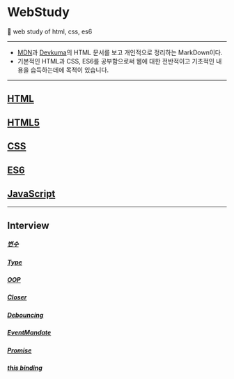 # WebStudy

:seedling: web study of html, css, es6

---

- [MDN](https://developer.mozilla.org/ko/docs/Learn/HTML/Introduction_to_HTML/Getting_started)과 [Devkuma](http://www.devkuma.com/books/pages/104)의 HTML 문서를 보고 개인적으로 정리하는 MarkDown이다.
- 기본적인 HTML과 CSS, ES6를 공부함으로써 웹에 대한 전반적이고 기초적인 내용을 습득하는데에 목적이 있습니다.

---

## [HTML](https://github.com/leehosu/WebStudy/blob/master/HTML/HTML_Document.md)

## [HTML5](https://github.com/leehosu/WebStudy/blob/master/HTML5/HTML5_Document.md)

## [CSS](https://github.com/leehosu/WebStudy/blob/master/CSS/CSS_document.md)

## [ES6](https://github.com/leehosu/WebStudy/blob/master/ES6/ES6_document.md)

## [JavaScript](https://github.com/leehosu/WebStudy/blob/master/JavaScript/JS_document.md)

---

## Interview

##### [ 변수 ](https://github.com/leehosu/WebStudy/blob/master/Interview/Concept/JS_Variable.md)

##### [ Type](https://github.com/leehosu/WebStudy/blob/master/Interview/Concept/JS_Type.md)

##### [ OOP ](https://github.com/leehosu/WebStudy/blob/master/Interview/Concept/JS_OOP.md)

##### [ Closer ](https://github.com/leehosu/WebStudy/blob/master/Interview/Concept/JS_Closer.md)

##### [ Debouncing ](https://github.com/leehosu/WebStudy/blob/master/Interview/Concept/JS_Debouncing.md)

##### [ EventMandate ](https://github.com/leehosu/WebStudy/blob/master/Interview/Concept/JS_EventMandate.md)

##### [ Promise ](https://github.com/leehosu/WebStudy/blob/master/Interview/Concept/JS_Pomise.md)

##### [ this binding ](https://github.com/leehosu/WebStudy/blob/master/Interview/Concept/JS_This.md)
